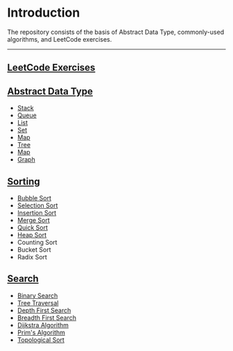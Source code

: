 # Introduction

The repository consists of the basis of Abstract Data Type, commonly-used algorithms, and LeetCode exercises.

---

## [LeetCode Exercises](LeetCode-Exercises/)

## [Abstract Data Type](Algorithems/Abstract-Data-Type/)

-   [Stack](Algorithms/Abstract-Data-Type/Stack/)
-   [Queue](Algorithms/Abstract-Data-Type/Queue/)
-   [List](Algorithms/Abstract-Data-Type/List/)
-   [Set](Algorithms/Abstract-Data-Type/Set/)
-   [Map](Algorithms/Abstract-Data-Type/Map)
-   [Tree](Algorithms/Abstract-Data-Type/Tree)
-   [Map](Algorithms/Abstract-Data-Type/Map)
-   [Graph](Algorithms/Abstract-Data-Type/Graph/)

## [Sorting](Algorithms/Sorting/)

-   [Bubble Sort](Algorithms/Sorting/README.md/#Bubble-Sort)
-   [Selection Sort](Algorithms/Sorting/README.md/#Selection-Sort)
-   [Insertion Sort](Algorithms/Sorting/README.md/#Insertion-Sort)
-   [Merge Sort](Algorithms/Sorting/README.md/#Merge-Sort)
-   [Quick Sort](Algorithms/Sorting/README.md/#Quick-Sort)
-   [Heap Sort](Algorithms/Sorting/README.md/#Heap-Sort)
-   Counting Sort
-   Bucket Sort
-   Radix Sort

## [Search](Algorithms/Search/)

-   [Binary Search](Algorithms/Search/README.md/#Binary-Search)
-   [Tree Traversal](Algorithms/Search/README.md/#Tree-Traversal)
-   [Depth First Search](Algorithms/Search/README.md/#Depth-First-Search)
-   [Breadth First Search](Algorithms/Search/README.md/#Breadth-First-Search)
-   [Dijkstra Algorithm](Algorithms/Search/README.md/#Dijkstra-Alogrithm)
-   [Prim's Algorithm](Algorithms/Search/README.md/#Prim's-Algorithm)
-   [Topological Sort](Algorithms/Search/README.md/#Topological-Sort)

## 

